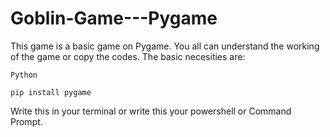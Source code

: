 # Goblin-Game---Pygame
This game is a basic game on Pygame. You all can understand the working of the game or copy the codes. The basic necesities are:
```
Python
```
```
pip install pygame
```
Write this in your terminal or write this your powershell or Command Prompt.

<img src = ""></img>
